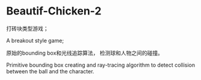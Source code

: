 # Beautif-Chicken-2

打砖块类型游戏；

A breakout style game;


原始的bounding box和光线追踪算法， 检测球和人物之间的碰撞。

Primitive bounding box creating and ray-tracing algorithm to detect collision between the ball and the character.

